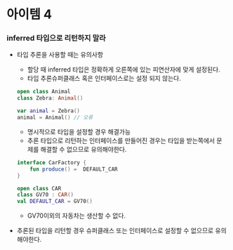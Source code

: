 # 아이템 4

### inferred 타입으로 리턴하지 말라

- 타입 추론을 사용할 때는 유의사항
    - 할당 때 inferred 타입은 정확하게 오른쪽에 있는 피연산자에 맞게 설정된다.
    - 타입 추론슈퍼클래스 혹은 인터페이스로는 설정 되지 않는다.
    
    ```kotlin
    open class Animal
    class Zebra: Animal()
    
    var animal = Zebra()
    animal = Animal() // 오류 
    ```
    
    - 명시적으로 타입을 설정할 경우 해결가능
    - 추론 타입으로 리턴하는 인터페이스를 만들어진 경우는 타입을 받는쪽에서 문제를 해결할 수 없으므로 유의해야한다.
    
    ```kotlin
    interface CarFactory {
        fun produce() =  DEFAULT_CAR 
    }
    
    open class CAR
    class GV70 : CAR()
    val DEFAULT_CAR = GV70()
    ```
    
    - GV70이외의 자동차는 생산할 수 없다.
- 추론된 타입을 리턴할 경우 슈퍼클래스 또는 인터페이스로 설정할 수 없으므로 유의해야한다.